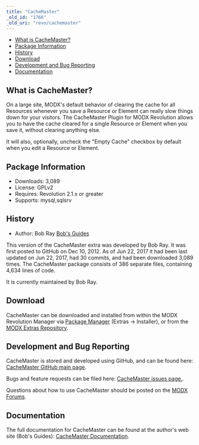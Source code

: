 ```yaml
---
title: "CacheMaster"
_old_id: "1766"
_old_uri: "revo/cachemaster"
---
```


- [What is CacheMaster?](#CacheMaster-WhatisCacheMaster)
- [Package Information](#CacheMaster-Information)
- [History](#CacheMaster-History)
- [Download](#CacheMaster-Download)
- [Development and Bug Reporting](#CacheMaster-DevelopmentandBugReporting)
- [Documentation](#CacheMaster-Documentation)
 
## What is CacheMaster?

On a large site, MODX's default behavior of clearing the cache for all Resources whenever you save a Resource or Element can really slow things down for your visitors. The CacheMaster Plugin for MODX Revolution allows you to have the cache cleared for a single Resource or Element when you save it, without clearing anything else.

It will also, optionally, uncheck the "Empty Cache" checkbox by default when you edit a Resource or Element.

## Package Information

- Downloads: 3,089
- License: GPLv2
- Requires: Revolution 2.1.x or greater
- Supports: mysql,sqlsrv

## History

- Author: Bob Ray [Bob's Guides](https://bobsguides.com)

 This version of the CacheMaster extra was developed by Bob Ray. It was first posted to GitHub on Dec 10, 2012. As of Jun 22, 2017 it had been last updated on Jun 22, 2017, had 30 commits, and had been downloaded 3,089 times. The CacheMaster package consists of 386 separate files, containing 4,634 lines of code.

It is currently maintained by Bob Ray.

## Download

CacheMaster can be downloaded and installed from within the MODX Revolution Manager via [Package Manager](developing-in-modx/advanced-development/package-management "Package Manager") (Extras -> Installer), or from the [MODX Extras Repository](https://modx.com/extras/package/cachemaster).

## Development and Bug Reporting

CacheMaster is stored and developed using GitHub, and can be found here: [CacheMaster GitHub main page](https://github.com/BobRay/CacheMaster).

Bugs and feature requests can be filed here: [CacheMaster issues page.](https://github.com/BobRay/CacheMaster/issues).

Questions about how to use CacheMaster should be posted on the [MODX Forums](https://forums.modx.com).

## Documentation

The full documentation for CacheMaster can be found at the author's web site (Bob's Guides): [CacheMaster Documentation](https://bobsguides.com/cachemaster-tutorial.html).